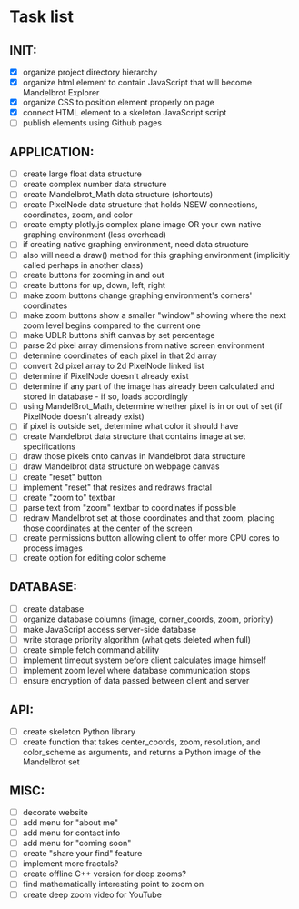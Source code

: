 # Task list

## INIT:
- [x] organize project directory hierarchy
- [x] organize html element to contain JavaScript that will become Mandelbrot Explorer
- [x] organize CSS to position element properly on page
- [x] connect HTML element to a skeleton JavaScript script
- [ ] publish elements using Github pages

## APPLICATION:
- [ ] create large float data structure
- [ ] create complex number data structure
- [ ] create Mandelbrot_Math data structure (shortcuts)
- [ ] create PixelNode data structure that holds NSEW connections, coordinates, zoom, and color
- [ ] create empty plotly.js complex plane image OR your own native graphing environment (less overhead)
- [ ] if creating native graphing environment, need data structure
- [ ] also will need a draw() method for this graphing environment (implicitly called perhaps in another class)
- [ ] create buttons for zooming in and out
- [ ] create buttons for up, down, left, right
- [ ] make zoom buttons change graphing environment's corners' coordinates
- [ ] make zoom buttons show a smaller "window" showing where the next zoom level begins compared to the current one
- [ ] make UDLR buttons shift canvas by set percentage
- [ ] parse 2d pixel array dimensions from native screen environment
- [ ] determine coordinates of each pixel in that 2d array
- [ ] convert 2d pixel array to 2d PixelNode linked list
- [ ] determine if PixelNode doesn't already exist
- [ ] determine if any part of the image has already been calculated and stored in database - if so, loads accordingly
- [ ] using MandelBrot_Math, determine whether pixel is in or out of set (if PixelNode doesn't already exist)
- [ ] if pixel is outside set, determine what color it should have
- [ ] create Mandelbrot data structure that contains image at set specifications
- [ ] draw those pixels onto canvas in Mandelbrot data structure
- [ ] draw Mandelbrot data structure on webpage canvas
- [ ] create "reset" button
- [ ] implement "reset" that resizes and redraws fractal
- [ ] create "zoom to" textbar
- [ ] parse text from "zoom" textbar to coordinates if possible
- [ ] redraw Mandelbrot set at those coordinates and that zoom, placing those coordinates at the center of the screen
- [ ] create permissions button allowing client to offer more CPU cores to process images
- [ ] create option for editing color scheme

## DATABASE:

- [ ] create database
- [ ] organize database columns (image, corner_coords, zoom, priority)
- [ ] make JavaScript access server-side database
- [ ] write storage priority algorithm (what gets deleted when full)
- [ ] create simple fetch command ability
- [ ] implement timeout system before client calculates image himself
- [ ] implement zoom level where database communication stops
- [ ] ensure encryption of data passed between client and server

## API:

 - [ ] create skeleton Python library
 - [ ] create function that takes center_coords, zoom, resolution, and color_scheme as arguments, and returns a Python image of the Mandelbrot set

## MISC:

- [ ] decorate website
- [ ] add menu for "about me"
- [ ] add menu for contact info
- [ ] add menu for "coming soon"
- [ ] create "share your find" feature
- [ ] implement more fractals?
- [ ] create offline C++ version for deep zooms?
- [ ] find mathematically interesting point to zoom on
- [ ] create deep zoom video for YouTube
